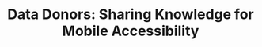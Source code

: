 ---
###############
# DO NOT EDIT
layout: publication
###############

###############
# TO EDIT
# pub title
title: "Data Donors: Sharing Knowledge for Mobile Accessibility"

# publication image
image:
 name: 2018_data_donor.jpg

 alt-text: "We propose a paradigm shift where interactions and contributions by knowledgeable users can assist others beyond what mobile applications and operating systems provide Interaction data collection methods are fragmented and are gathered by each app and operating system individually, with the purpose of self-improvement with limited control and awareness by the user." # provide a short description for the image #a11y

# short description of the publication
description: "Inspired by charitable donations, Data Donors, is a conceptual framework proposing the enablement of users with the capacity to help others to do so by donating their mobile interaction data and knowledge."

# authors of the publication
authors: "André Rodrigues, Kyle Montague, Tiago Guerreiro"

# link to the pdf
pdf: https://tjvguerreiro.github.io/pubs/chi18_data_donors.pdf

venue: "ACM CHI 2018 Late Breaking Work - Extended Abstracts of the ACM Conference on Human Factors in Computing Systems, Montreal, Canada, May, 2018"

projects:
 - smartphone_accessibility

# area for filter purpose
area: access
###############

---